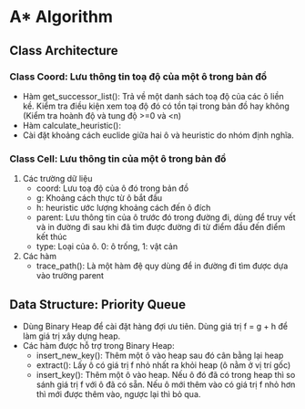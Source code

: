 # A* Algorithm
## Class Architecture
### Class Coord: Lưu thông tin toạ độ của một ô trong bản đồ
* Hàm get_successor_list(): Trả về một danh sách toạ độ của các ô liền kề. Kiểm tra điều kiện xem toạ độ đó có tồn tại trong bản đồ hay không (Kiểm tra hoành độ và tung độ >=0 và <n)
* Hàm calculate_heuristic():
* Cài đặt khoảng cách euclide giữa hai ô và heuristic do nhóm định nghĩa.
### Class Cell: Lưu thông tin của một ô trong bản đồ
1. Các trường dữ liệu
    * coord: Lưu toạ độ của ô đó trong bản đồ
    * g: Khoảng cách thực từ ô bắt đầu
    * h: heuristic ước lượng khoảng cách đến ô đích
    * parent: Lưu thông tin của ô trước đó trong đường đi, dùng để truy vết và in đường đi sau khi đã tìm được đường đi từ điểm đầu đến điểm kết thúc
    * type: Loại của ô. 0: ô trống, 1: vật cản
2. Các hàm
    * trace_path(): Là một hàm đệ quy dùng để in đường đi tìm được dựa vào trường parent
## Data Structure: Priority Queue
* Dùng Binary Heap để cài đặt hàng đợi ưu tiên. Dùng giá trị f = g + h để làm giá trị xây dựng heap.
* Các hàm được hỗ trợ trong Binary Heap:
    * insert_new_key(): Thêm một ô vào heap sau đó cân bằng lại heap
    * extract(): Lấy ô có giá trị f nhỏ nhất ra khỏi heap (ô nằm ở vị trí gốc)
    * insert_key(): Thêm một ô vào heap. Nếu ô đó đã có trong heap thì so sánh giá trị f với ô đã có sẵn. Nếu ô mới thêm vào có giá trị f nhỏ hơn thì mới được thêm vào, ngược lại thì bỏ qua.